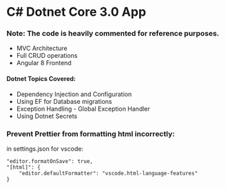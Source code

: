 # C# Dotnet Core 3.0 App

### Note: The code is heavily commented for reference purposes.

- MVC Architecture
- Full CRUD operations
- Angular 8 Frontend

#### Dotnet Topics Covered:

- Dependency Injection and Configuration
- Using EF for Database migrations
- Exception Handling - Global Exception Handler
- Using Dotnet Secrets

### Prevent Prettier from formatting html incorrectly:

in settings.json for vscode:

```
"editor.formatOnSave": true,
"[html]": {
    "editor.defaultFormatter": "vscode.html-language-features"
}
```
